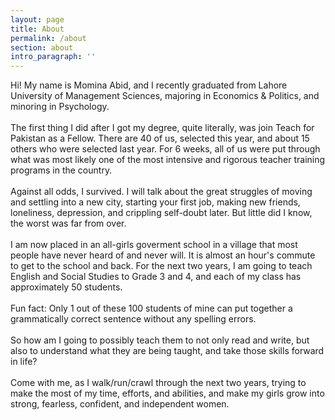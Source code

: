 ```yaml
---
layout: page
title: About
permalink: /about
section: about
intro_paragraph: ''
---
```

Hi! My name is Momina Abid, and I recently graduated from Lahore University of Management Sciences, majoring in Economics & Politics, and minoring in Psychology.\
\
The first thing I did after I got my degree, quite literally, was join Teach for Pakistan as a Fellow. There are 40 of us, selected this year, and about 15 others who were selected last year. For 6 weeks, all of us were put through what was most likely one of the most intensive and rigorous teacher training programs in the country.\
\
Against all odds, I survived. I will talk about the great struggles of moving and settling into a new city, starting your first job, making new friends, loneliness, depression, and crippling self-doubt later. But little did I know, the worst was far from over.\
\
I am now placed in an all-girls goverment school in a village that most people have never heard of and never will. It is almost an hour's commute to get to the school and back. For the next two years, I am going to teach English and Social Studies to Grade 3 and 4, and each of my class has approximately 50 students.\
\
Fun fact: Only 1 out of these 100 students of mine can put together a grammatically correct sentence without any spelling errors.\
\
So how am I going to possibly teach them to not only read and write, but also to understand what they are being taught, and take those skills forward in life?\
\
Come with me, as I walk/run/crawl through the next two years, trying to make the most of my time, efforts, and abilities, and make my girls grow into strong, fearless, confident, and independent women.
